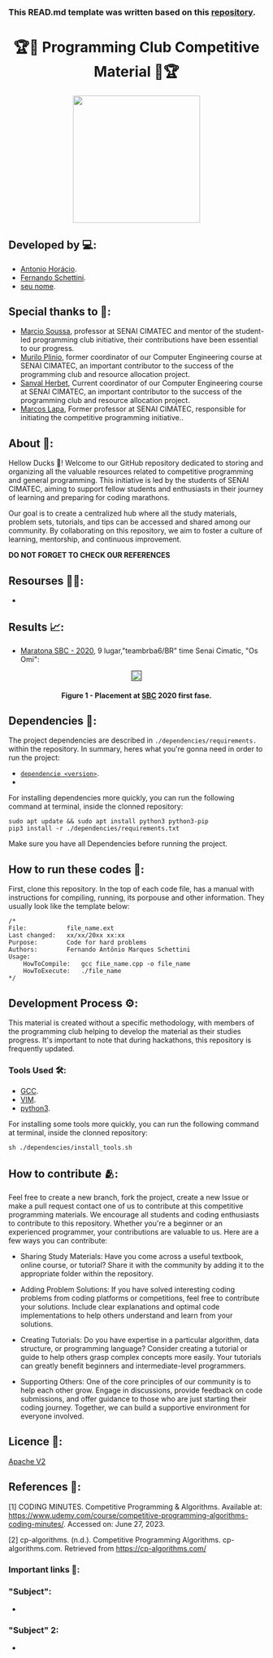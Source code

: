 ### This READ.md template was written based on this [repository](https://github.com/FernandoSchett/github_readme_template).

<h1 align="center">🏆🦆 Programming Club Competitive Material 🦆🏆</h1>

<div align="center">
	<a href="link_for_webite">
	<img height = "250em" src = "https://github.com/ClubeProgramacaoSSA/competitive_ducks/assets/80331486/d596bd39-bc1d-4b33-ae2b-58f74b9780f5" />
    </a>
</div>

## Developed by 💻:

- [Antonio Horácio](https://github.com/FernandoSchett).
- [Fernando Schettini](https://github.com/AntonioHoracio77).
- [seu nome](https://github.com/FernandoSchett).

## Special thanks to 🥰:

- [Marcio Soussa](https://github.com/marcoslapa), professor at SENAI CIMATEC and mentor of the student-led programming club initiative, their contributions have been essential to our progress.
- [Murilo Plinio](https://www.linkedin.com/in/muriloplinio/?originalSubdomain=br), former coordinator of our Computer Engineering course at SENAI CIMATEC, an important contributor to the success of the programming club and resource allocation project.
- [Sanval Herbet](https://www.instagram.com/sanvalebert/), Current coordinator of our Computer Engineering course at SENAI CIMATEC, an important contributor to the success of the programming club and resource allocation project.
- [Marcos Lapa](https://github.com/marcoslapa), Former professor at SENAI CIMATEC, responsible for initiating the competitive programming initiative..

## About 🤔:

Hellow Ducks 🦆! Welcome to our GitHub repository dedicated to storing and organizing all the valuable resources related to competitive programming and general programming. This initiative is led by the students of SENAI CIMATEC, aiming to support fellow students and enthusiasts in their journey of learning and preparing for coding marathons.

Our goal is to create a centralized hub where all the study materials, problem sets, tutorials, and tips can be accessed and shared among our community. By collaborating on this repository, we aim to foster a culture of learning, mentorship, and continuous improvement.

**DO NOT FORGET TO CHECK OUR REFERENCES**

## Resourses 🧑‍🔬:

- 

## Results 📈:

- [Maratona SBC - 2020](https://maratona.sbc.org.br/hist/2021/primeira-fase/reportsbr2021/score.html#), 9 lugar,"teambrba6/BR" time Senai Cimatic, "Os Omi":

<div align="center">
	<a href="">
	<img height = "20em" src = "https://github.com/FernandoSchett/competitive_programming/assets/80331486/cce82f64-75d5-4e32-a231-e86640723209" />
    </a>
</div>
<h4 align="center">Figure 1 - Placement at <a href="https://maratona.sbc.org.br/">SBC</a> 2020 first fase.</h4>

## Dependencies 🚚:

The project dependencies are described in  ```./dependencies/requirements.``` within the repository. In summary, heres what you're gonna need in order to run the project:

- [```dependencie <version>```](http:link.com).
- 

For installing dependencies more quickly, you can run the following command at terminal, inside the clonned repository:

	sudo apt update && sudo apt install python3 python3-pip
    pip3 install -r ./dependencies/requirements.txt

Make sure you have all Dependencies before running the project.

## How to run these codes 🏃:

First, clone this repository. In the top of each code file, has a manual with instructions for compiling, running, its porpouse and other information. They usually look like the template below:

	/*
	File:           file_name.ext
	Last changed:   xx/xx/20xx xx:xx
	Purpose:        Code for hard problems         
	Authors:        Fernando Antônio Marques Schettini   
	Usage: 
		HowToCompile:   gcc fiLe_name.cpp -o file_name
		HowToExecute:   ./file_name           
	*/ 

## Development Process ⚙️:

This material is created without a specific methodology, with members of the programming club helping to develop the material as their studies progress. It's important to note that during hackathons, this repository is frequently updated.

### Tools Used 🛠️: 

- [GCC](https://gcc.gnu.org). 
- [VIM](https://www.vim.org).
- [python3](https://www.python.org/download/releases/3.0/).

For installing some tools more quickly, you can run the following command at terminal, inside the clonned repository:

    sh ./dependencies/install_tools.sh
	
## How to contribute 🫂:


Feel free to create a new branch, fork the project, create a new Issue or make a pull request contact one of us to contribute at this competitive programming materials. We encourage all students and coding enthusiasts to contribute to this repository. Whether you're a beginner or an experienced programmer, your contributions are valuable to us. Here are a few ways you can contribute:

- Sharing Study Materials: Have you come across a useful textbook, online course, or tutorial? Share it with the community by adding it to the appropriate folder within the repository.

- Adding Problem Solutions: If you have solved interesting coding problems from coding platforms or competitions, feel free to contribute your solutions. Include clear explanations and optimal code implementations to help others understand and learn from your solutions.

- Creating Tutorials: Do you have expertise in a particular algorithm, data structure, or programming language? Consider creating a tutorial or guide to help others grasp complex concepts more easily. Your tutorials can greatly benefit beginners and intermediate-level programmers.

- Supporting Others: One of the core principles of our community is to help each other grow. Engage in discussions, provide feedback on code submissions, and offer guidance to those who are just starting their coding journey. Together, we can build a supportive environment for everyone involved.

## Licence 📜:

[Apache V2](https://choosealicense.com/licenses/apache-2.0/)

## References 📙:
	
[1] CODING MINUTES. Competitive Programming & Algorithms. Available at: https://www.udemy.com/course/competitive-programming-algorithms-coding-minutes/. Accessed on: June 27, 2023.
	
[2] cp-algorithms. (n.d.). Competitive Programming Algorithms. cp-algorithms.com. Retrieved from https://cp-algorithms.com/

### Important links 🔗:

### "Subject":

-

### "Subject" 2:

-
